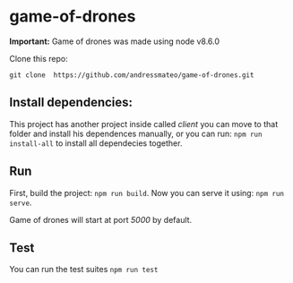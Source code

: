 # game-of-drones

**Important:** Game of drones was made using node v8.6.0

Clone this repo:

  ```git clone  https://github.com/andressmateo/game-of-drones.git```
  
 ## Install dependencies:
 
 This project has another project inside called _client_ you can move to that folder and install his dependences manually, 
 or you can run: `npm run install-all` to install all dependecies together.
 
 ## Run 
 
 First, build the project: `npm run build`. Now you can serve it using: `npm run serve`.
 
 Game of drones will start at port *5000* by default.
 
  ## Test

  You can run the test suites `npm run test`



